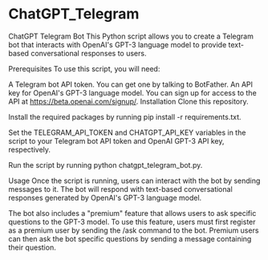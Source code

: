 # ChatGPT_Telegram

ChatGPT Telegram Bot
This Python script allows you to create a Telegram bot that interacts with OpenAI's GPT-3 language model to provide text-based conversational responses to users.

Prerequisites
To use this script, you will need:

A Telegram bot API token. You can get one by talking to BotFather.
An API key for OpenAI's GPT-3 language model. You can sign up for access to the API at https://beta.openai.com/signup/.
Installation
Clone this repository.

Install the required packages by running pip install -r requirements.txt.

Set the TELEGRAM_API_TOKEN and CHATGPT_API_KEY variables in the script to your Telegram bot API token and OpenAI GPT-3 API key, respectively.

Run the script by running python chatgpt_telegram_bot.py.

Usage
Once the script is running, users can interact with the bot by sending messages to it. The bot will respond with text-based conversational responses generated by OpenAI's GPT-3 language model.

The bot also includes a "premium" feature that allows users to ask specific questions to the GPT-3 model. To use this feature, users must first register as a premium user by sending the /ask command to the bot. Premium users can then ask the bot specific questions by sending a message containing their question.
